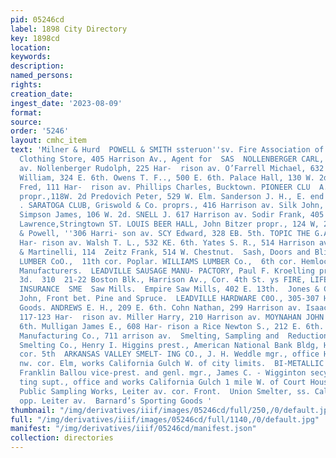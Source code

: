 ```yaml
---
pid: 05246cd
label: 1898 City Directory
key: 1898cd
location: 
keywords: 
description: 
named_persons: 
rights: 
creation_date: 
ingest_date: '2023-08-09'
format: 
source: 
order: '5246'
layout: cmhc_item
text: 'Milner & Hurd  POWELL & SMITH ssteruon''sv. Fire Association of ve  Hayden’s
  Clothing Store, 405 Harrison Av., Agent for  SAS  NOLLENBERGER CARL,  603 Harrison
  av. Nollenberger Rudolph, 225 Har-  rison av. O’Farrell Michael, 632 E. 5th. O’Keefe
  William, 324 E. 6th. Owens T. F.., 500 E. 6th. Palace Hall, 130 W. 2d. Pfannenschmid
  Fred, 111 Har-  rison av. Phillips Charles, Bucktown. PIONEER CLU  A. F. Grendel’
  propr.,118W. 2d Predovich Peter, 529 W. Elm. Sanderson J. H., E. end Stray-  orse
  . SARATOGA CLUB, Griswold & Co. proprs., 416 Harrison av. Silk John, 700 E 6th.
  Simpson James, 106 W. 2d. SNELL J. 617 Harrison av. Sodir Frank, 405 W. Elm. Sterziner
  Lawrence,Stringtown ST. LOUIS BEER HALL, John Bitzer propr., 124 W, 2d. Swanson
  & Powell, ''306 Harri- son av. SCY Edward, 328 EB. 5th. TOPIC THE G.A. Ieabbe propr.,501
  Har- rison av. Walsh T. L., 532 KE. 6th. Yates S. R., 514 Harrison av. Zaputovich
  & Martinelli, 114  Zeitz Frank, 514 W. Chestnut.  Sash, Doors and Blinds. ROBERTS
  LUMBER CoO.,  11th cor. Poplar. WILLIAMS LUMBER Co.,  6th cor. Hemlock.  Sausage
  Manufacturers.  LEADVILLE SAUSAGE MANU- PACTORY, Paul F. Kroelling propr., 997 EB.
  3d.  310  21-22 Boston Blk., Harrison Av., Cor. 4th St. ys FIRE, LIFE AND ACCIDENT
  INSURANCE  SME  Saw Mills.  Empire Saw Mills, 402 E. 13th.  Jones & Co., Elgin Smelter.  Redmond
  John, Front bet. Pine and Spruce.  LEADVILLE HARDWARE C0O., 305-307 Harrison av.  Second-Hand
  Goods. ANDREWS E. H., 209 E. 6th. Cohn Nathan, 299 Harrison av. Isaacs & Mitgang,
  117-123 Har-  rison av. Miller Harry, 210 Harrison av. MOYNAHAN JOHN J., 124 E.
  6th. Mulligan James E., 608 Har- rison a Rice Newton S., 212 E. 6th.  Sewing Machines.  Singer
  Manufacturing Co., 711 arrison av.  Smelting, Sampling and  Reduction Works.  American
  Smelting Co., Henry I. Higgins prest., American National Bank Bldg, Har- rison av.
  cor. 5th  ARKANSAS VALLEY SMELT- ING CO., J. H. Weddle mgr., office Harrison av.
  nw. cor. Elm, works California Gulch W. of city limits.  BI-METALLIC SMELTING CO.,
  Franklin Ballou vice-prest. and genl. mgr., James C. - Wigginton secy., W. H. Nut-
  ting supt., office and works California Gulch 1 mile W. of Court House.  Leadville
  Public Sampling Works, Leiter av. cor. Front.  Union Smelter, ss. California Gulch
  opp. Leiter av.  Barnard’s Sporting Goods '
thumbnail: "/img/derivatives/iiif/images/05246cd/full/250,/0/default.jpg"
full: "/img/derivatives/iiif/images/05246cd/full/1140,/0/default.jpg"
manifest: "/img/derivatives/iiif/05246cd/manifest.json"
collection: directories
---
```

